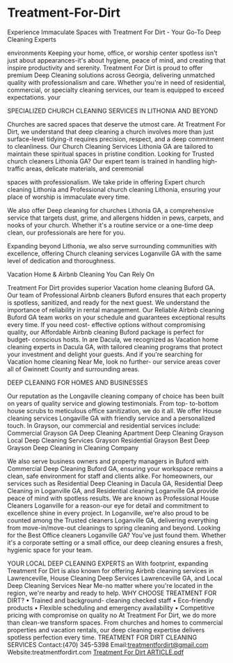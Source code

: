 # Treatment-For-Dirt

Experience Immaculate Spaces with Treatment For Dirt - Your Go-To Deep Cleaning Experts 

environments Keeping your home, office, or worship center spotless isn't just about appearances-it's about hygiene, peace of mind, and creating that inspire productivity and serenity. Treatment For Dirt is proud to offer premium Deep Cleaning solutions across Georgia, delivering unmatched quality with professionalism and care. Whether you're in need of residential, commercial, or specialty cleaning services, our team is equipped to exceed expectations. your 

SPECIALIZED CHURCH CLEANING 
SERVICES IN LITHONIA AND BEYOND 

Churches are sacred spaces that deserve the utmost care. At Treatment For Dirt, we understand that deep cleaning a church involves more than just surface-level tidying-it requires precision, respect, and a deep commitment to cleanliness. Our Church Cleaning Services Lithonia GA are tailored to maintain these spiritual spaces in pristine condition. 
Looking for Trusted church cleaners Lithonia GA? Our expert team is trained in handling high-traffic areas, delicate materials, and ceremonial 

spaces with professionalism. We take pride in offering Expert church cleaning Lithonia and Professional church cleaning Lithonia, ensuring your place of worship is immaculate every time. 

We also offer Deep cleaning for churches Lithonia GA, a comprehensive service that targets dust, grime, and allergens hidden in pews, carpets, and nooks of your church. Whether it's a routine service or a one-time deep clean, our professionals are here for you. 

Expanding beyond Lithonia, we also serve surrounding communities with excellence, offering Church cleaning services Loganville GA with the same level of dedication and thoroughness. 

Vacation Home & Airbnb Cleaning You Can Rely On 

Treatment For Dirt provides superior Vacation home cleaning Buford GA. Our team of Professional Airbnb cleaners Buford ensures that each property is spotless, sanitized, and ready for the next guest. We understand the importance of reliability in 
rental management. Our Reliable Airbnb cleaning Buford GA team works on your schedule and guarantees exceptional results every time. If you need cost- effective options without compromising quality, our Affordable Airbnb cleaning Buford package is perfect for budget- conscious hosts. In are Dacula, we recognized as Vacation home cleaning experts in Dacula GA, with tailored cleaning programs that protect your investment and delight your guests. And if you're searching for Vacation home cleaning Near Me, look no further- our service areas cover all of Gwinnett County and surrounding areas.

DEEP CLEANING FOR HOMES AND BUSINESSES 

Our reputation as the Longaville cleaning company of choice has been built on years of quality service and glowing testimonials. From top- to-bottom house scrubs to meticulous office sanitization, we do it all. We offer House cleaning services Longaville GA with friendly service and a personalized touch. In Grayson, our commercial and residential services include: 
Commercial 
Grayson GA 
Deep Cleaning 
Apartment Deep Cleaning Grayson 
Local Deep Cleaning Services 
Grayson 
Residential 
Grayson 
Best Deep 
Grayson 
Deep Cleaning in 
Cleaning Company  

We also serve business owners and property managers in Buford with Commercial Deep Cleaning Buford GA, ensuring your workspace remains a clean, safe environment for staff 
and clients alike. 
For homeowners, our services such as Residential Deep Cleaning in Dacula GA, 
Residential Deep Cleaning in Loganville GA, and Residential cleaning Loganville GA provide peace of mind with spotless results. We are known as Professional House Cleaners Loganville for a reason-our eye for detail and commitment to excellence shine in every project. 
In Loganville, we're also proud to be counted among the Trusted cleaners Loganville GA, delivering everything from move-in/move-out cleanings to spring cleaning and beyond. Looking for the Best Office cleaners Loganville GA? You've just found them. Whether it's a corporate setting or a small office, our deep cleaning ensures a fresh, hygienic space for your team. 

YOUR LOCAL DEEP 
CLEANING EXPERTS 
an 
With footprint, 
expanding 
Treatment 
For Dirt is also known 
for 
offering 
Airbnb 
cleaning services in Lawrenceville, House Cleaning 
Deep 
Services Lawrenceville GA, and Local Deep Cleaning Services Near Me-no matter where you're located in the region, we're nearby and ready to help. 
WHY CHOOSE TREATMENT 
FOR DIRT? 
• Trained 
and 
background- 
cleaning 
checked staff 
• Eco-friendly 
products 
• Flexible 
scheduling and 
emergency availability 
• Competitive pricing with 
compromise on quality 
no 
At Treatment For Dirt, we do more than clean-we transform spaces. From churches and homes to commercial properties and vacation rentals, our deep cleaning expertise delivers spotless perfection every time. 
TREATMENT 
FOR DIRT 
CLEANING SERVICES 
Contact:(470) 345-5398 
Email:treatmentfordirt@gmail.com Website:treatmentfordirt.com 
[Treatment For Dirt ARTICLE.pdf](https://github.com/user-attachments/files/20320458/Treatment.For.Dirt.ARTICLE.pdf)

